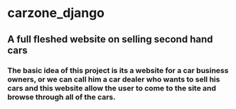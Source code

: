 # carzone_django 
## A full fleshed website on selling second hand cars
### The basic idea of this project is its a website for a car business owners, or we can call him a car dealer who wants to sell his cars and this website allow the user to come to the site and browse through all of the cars.


